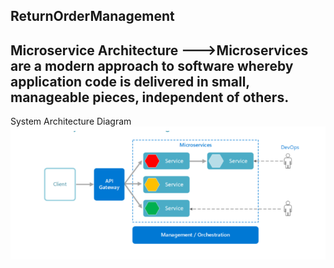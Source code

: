 ReturnOrderManagement
-------------------------------------------------------------------------------------------------------------
Microservice Architecture
--->Microservices are a modern approach to software whereby application code is delivered in small,               manageable pieces, independent of others.
-------------------------------------------------------------------------------------------------------------
System Architecture Diagram
![Screenshot](ArchitectureDiag.png)

